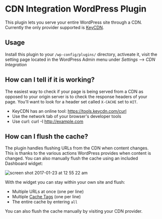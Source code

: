 # CDN Integration WordPress Plugin
This plugin lets you serve your entire WordPress site through a CDN. Currently the only provider supported is [KeyCDN](https://www.keycdn.com/?a=7826).

## Usage
Install this plugin to your `/wp-config/plugins/` directory, activeate it, visit the setting page located in the WordPress Admin menu under *Settings* --> *CDN Integration*

## How can I tell if it is working?
The easiest way to check if your page is being served from a CDN as opposed to your origin server is to check the response headers of your page. You'll want to look for a header set called `X-CACHE` set to `HIT`.

 - KeyCDN has an online tool: https://tools.keycdn.com/curl
 - Use the network tab of your browser's developer tools 
 - Use curl: curl -I http://example.com
 
## How can I flush the cache?
The plugin handles flushing URLs from the CDN when content changes. This is thanks to the various actions WordPress provides when content is changed. You can also manually flush the cache using an included Dashboard widget:

![screen shot 2017-01-23 at 12 55 22 am](https://cloud.githubusercontent.com/assets/867430/22193012/bab644ca-e106-11e6-838c-babb752080e4.jpg)

With the widget you can stay within your own site and flush:
 - Multiple URLs at once (one per line)
 - Multiple [Cache Tags](https://www.keycdn.com/support/purge-cdn-cache/) (one per line)
 - The entire cache by entering `all`
 
 You can also flush the cache manually by visiting your CDN provider.
